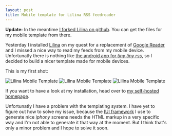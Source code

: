 ```yaml
---
layout: post
title: Mobile template for Lilina RSS feedreader
---
```

**Update:** In the meantime [I forked Lilina on github][6]. You can get the files for my mobile template from there.

Yesterday I installed [Lilina][1] on my quest for a replacement of [Google Reader][2] and I missed a nice way to read my feeds from my mobile device. Unfortunatly there is nothing like [the android app for *tiny tiny rss*][3], so I decided to build a nicer template made for mobile devices.

This is my first shot:

![Lilina Mobile Template][7]
![Lilina Mobile Template][8]
![Lilina Mobile Template][9]

If you want to have a look at my installation, head over to [my self-hosted homepage][4].

Unfortunatly I have a problem with the templating system. I have yet to figure out how to solve my issue, because the [IUI framework][5] I use to generate nice *iphony* screens needs the HTML markup in a very specific way and I'm not able to generate it that way at the moment. But I think that's only a minor problem and I hope to solve it soon.


[1]: http://getlilina.org/
[2]: http://reader.google.com/
[3]: https://market.android.com/details?id=org.ttrssreader
[4]: https://cringe.dnsalias.org/rss/
[5]: http://code.google.com/p/iui/
[6]: https://github.com/MoriTanosuke/Lilina
[7]: http://farm7.static.flickr.com/6081/6085310770_94091e9ef7.jpg
[8]: http://farm7.static.flickr.com/6072/6085310780_c3119b9f5c.jpg
[9]: http://farm7.static.flickr.com/6077/6085310782_10bffec384.jpg
